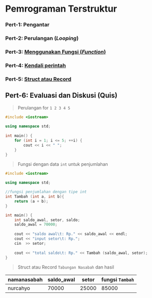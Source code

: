 # Pemrograman Terstruktur


### Pert-1: Pengantar

### Pert-2: Perulangan (*Looping*)

### Pert-3: [Menggunakan Fungsi (*Function*)](/fungsi.md)

### Pert-4: [Kendali perintah](/kendal.md)

### Pert-5: [Struct atau Record](/struct.md)

## Pert-6: Evaluasi dan Diskusi (Quis)

> Perulangan for `1 2 3 4 5`

```c++
#include <iostream>
 
using namespace std;
 
int main() {
    for (int i = 1; i <= 5; ++i) {
        cout << i << " ";
    }
}
```

> Fungsi dengan data `int` untuk penjumlahan

```c++
#include <iostream>

using namespace std;

//fungsi penjumlahan dengan tipe int
int Tambah (int a, int b){
    return (a + b);
}

int main() {
    int saldo_awal, setor, saldo;
    saldo_awal = 70000;
    
    cout << "saldo awal\t: Rp." << saldo_awal << endl;
    cout << "input setor\t: Rp.";
    cin  >> setor;
    
    cout << "total saldo\t: Rp." << Tambah (saldo_awal, setor);
}
```

> Struct atau Record `Tabungan Nasabah` dan hasil

namanasabah | saldo_awal | setor | fungsi `Tambah`
--- | --- | --- | --- | 
nurcahyo | 70000 | 25000 | 85000
